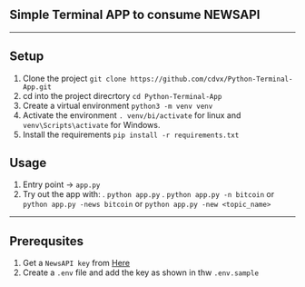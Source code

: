 ## Simple Terminal APP to consume NEWSAPI

------------------------------------------------------------------------------------------------
## Setup
1. Clone the project `git clone https://github.com/cdvx/Python-Terminal-App.git`
2. cd into the project direcrtory `cd Python-Terminal-App`
3. Create a virtual environment `python3 -m venv venv`
4. Activate the environment `. venv/bi/activate` for linux and 
	`venv\Scripts\activate` for Windows.
5. Install the requirements `pip install -r requirements.txt`


## Usage
1. Entry point -> `app.py`
2. Try out the app with:
 . `python app.py`
 . `python app.py -n bitcoin` or `python app.py -news bitcoin` or `python app.py -new <topic_name>`

---------------------------------------------------------------------------------------------------

## Prerequsites
1. Get a `NewsAPI key` from [Here](https://newsapi.org/docs/get-started)
2. Create a `.env` file and add the key as shown in thw `.env.sample`
